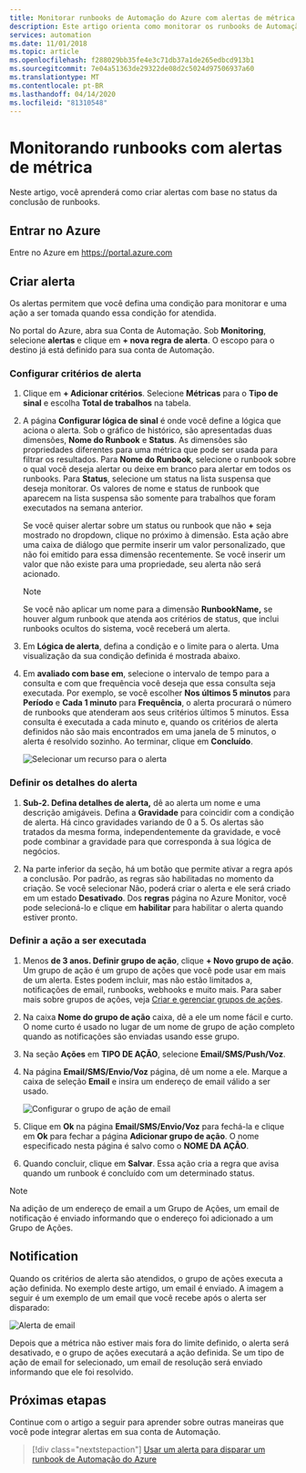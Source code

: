 ```yaml
---
title: Monitorar runbooks de Automação do Azure com alertas de métrica
description: Este artigo orienta como monitorar os runbooks de Automação do Azure com base em métricas
services: automation
ms.date: 11/01/2018
ms.topic: article
ms.openlocfilehash: f288029bb35fe4e3c71db37a1de265edbcd913b1
ms.sourcegitcommit: 7e04a51363de29322de08d2c5024d97506937a60
ms.translationtype: MT
ms.contentlocale: pt-BR
ms.lasthandoff: 04/14/2020
ms.locfileid: "81310548"
---
```

# <a name="monitoring-runbooks-with-metric-alerts"></a>Monitorando runbooks com alertas de métrica

Neste artigo, você aprenderá como criar alertas com base no status da conclusão de runbooks.

## <a name="sign-in-to-azure"></a>Entrar no Azure

Entre no Azure em https://portal.azure.com

## <a name="create-alert"></a>Criar alerta

Os alertas permitem que você defina uma condição para monitorar e uma ação a ser tomada quando essa condição for atendida.

No portal do Azure, abra sua Conta de Automação. Sob **Monitoring**, selecione **alertas** e clique em **+ nova regra de alerta**. O escopo para o destino já está definido para sua conta de Automação.

### <a name="configure-alert-criteria"></a>Configurar critérios de alerta

1. Clique em **+ Adicionar critérios**. Selecione **Métricas** para o **Tipo de sinal** e escolha **Total de trabalhos** na tabela.

2. A página **Configurar lógica de sinal** é onde você define a lógica que aciona o alerta. Sob o gráfico de histórico, são apresentadas duas dimensões, **Nome do Runbook** e **Status**. As dimensões são propriedades diferentes para uma métrica que pode ser usada para filtrar os resultados. Para **Nome do Runbook**, selecione o runbook sobre o qual você deseja alertar ou deixe em branco para alertar em todos os runbooks. Para **Status**, selecione um status na lista suspensa que deseja monitorar. Os valores de nome e status de runbook que aparecem na lista suspensa são somente para trabalhos que foram executados na semana anterior.

   Se você quiser alertar sobre um status ou runbook que não **\+** seja mostrado no dropdown, clique no próximo à dimensão. Esta ação abre uma caixa de diálogo que permite inserir um valor personalizado, que não foi emitido para essa dimensão recentemente. Se você inserir um valor que não existe para uma propriedade, seu alerta não será acionado.

   > [!NOTE]
   > Se você não aplicar um nome para a dimensão **RunbookName,** se houver algum runbook que atenda aos critérios de status, que inclui runbooks ocultos do sistema, você receberá um alerta.

3. Em **Lógica de alerta**, defina a condição e o limite para o alerta. Uma visualização da sua condição definida é mostrada abaixo.

4. Em **avaliado com base em**, selecione o intervalo de tempo para a consulta e com que frequência você deseja que essa consulta seja executada. Por exemplo, se você escolher **Nos últimos 5 minutos** para **Período** e **Cada 1 minuto** para **Frequência**, o alerta procurará o número de runbooks que atenderam aos seus critérios últimos 5 minutos. Essa consulta é executada a cada minuto e, quando os critérios de alerta definidos não são mais encontrados em uma janela de 5 minutos, o alerta é resolvido sozinho. Ao terminar, clique em **Concluído**.

   ![Selecionar um recurso para o alerta](./media/automation-alert-activity-log/configure-signal-logic.png)

### <a name="define-alert-details"></a>Definir os detalhes do alerta

1. **Sub-2. Defina detalhes de alerta,** dê ao alerta um nome e uma descrição amigáveis. Defina a **Gravidade** para coincidir com a condição de alerta. Há cinco gravidades variando de 0 a 5. Os alertas são tratados da mesma forma, independentemente da gravidade, e você pode combinar a gravidade para que corresponda à sua lógica de negócios.

1. Na parte inferior da seção, há um botão que permite ativar a regra após a conclusão. Por padrão, as regras são habilitadas no momento da criação. Se você selecionar Não, poderá criar o alerta e ele será criado em um estado **Desativado**. Dos **regras** página no Azure Monitor, você pode selecioná-lo e clique em **habilitar** para habilitar o alerta quando estiver pronto.

### <a name="define-the-action-to-take"></a>Definir a ação a ser executada

1. Menos **de 3 anos. Definir grupo de ação**, clique **+ Novo grupo de ação**. Um grupo de ação é um grupo de ações que você pode usar em mais de um alerta. Estes podem incluir, mas não estão limitados a, notificações de email, runbooks, webhooks e muito mais. Para saber mais sobre grupos de ações, veja [Criar e gerenciar grupos de ações](../azure-monitor/platform/action-groups.md).

1. Na caixa **Nome do grupo de ação** caixa, dê a ele um nome fácil e curto. O nome curto é usado no lugar de um nome de grupo de ação completo quando as notificações são enviadas usando esse grupo.

1. Na seção **Ações** em **TIPO DE AÇÃO**, selecione **Email/SMS/Push/Voz**.

1. Na página **Email/SMS/Envio/Voz** página, dê um nome a ele. Marque a caixa de seleção **Email** e insira um endereço de email válido a ser usado.

   ![Configurar o grupo de ação de email](./media/automation-alert-activity-log/add-action-group.png)

1. Clique em **Ok** na página **Email/SMS/Envio/Voz** para fechá-la e clique em **Ok** para fechar a página **Adicionar grupo de ação**. O nome especificado nesta página é salvo como o **NOME DA AÇÃO**.

1. Quando concluir, clique em **Salvar**. Essa ação cria a regra que avisa quando um runbook é concluído com um determinado status.

> [!NOTE]
> Na adição de um endereço de email a um Grupo de Ações, um email de notificação é enviado informando que o endereço foi adicionado a um Grupo de Ações.

## <a name="notification"></a>Notification

Quando os critérios de alerta são atendidos, o grupo de ações executa a ação definida. No exemplo deste artigo, um email é enviado. A imagem a seguir é um exemplo de um email que você recebe após o alerta ser disparado:

![Alerta de email](./media/automation-alert-activity-log/alert-email.png)

Depois que a métrica não estiver mais fora do limite definido, o alerta será desativado, e o grupo de ações executará a ação definida. Se um tipo de ação de email for selecionado, um email de resolução será enviado informando que ele foi resolvido.

## <a name="next-steps"></a>Próximas etapas

Continue com o artigo a seguir para aprender sobre outras maneiras que você pode integrar alertas em sua conta de Automação.

> [!div class="nextstepaction"]
> [Usar um alerta para disparar um runbook de Automação do Azure](automation-create-alert-triggered-runbook.md)
